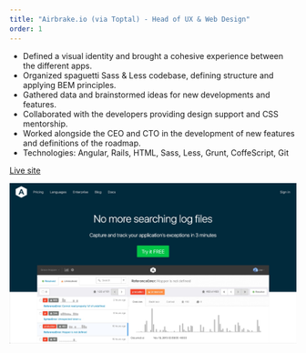 ```yaml
---
title: "Airbrake.io (via Toptal) - Head of UX & Web Design"
order: 1
---
```

<ul><li>Defined a visual identity and brought a cohesive experience between the different apps.</li><li>Organized spaguetti Sass & Less codebase, defining structure and applying BEM principles.</li><li>Gathered data and brainstormed ideas for new developments and features.</li><li>Collaborated with the developers providing design support and CSS mentorship.</li><li>Worked alongside the CEO and CTO in the development of new features and definitions of the roadmap.</li><li>Technologies: Angular, Rails, HTML, Sass, Less, Grunt, CoffeScript, Git</li></ul>
<a class="btn" target="_blank" href="http://airbrake.io/">Live site</a>

![Airbrake](./airbrake-orig.jpg)
